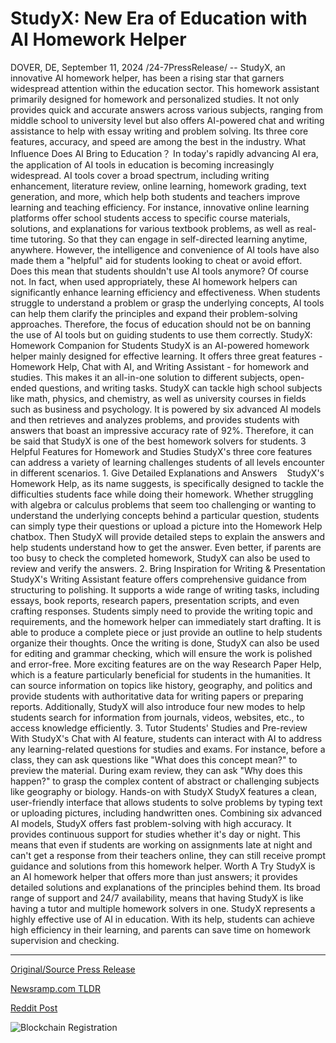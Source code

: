 # StudyX: New Era of Education with AI Homework Helper

DOVER, DE, September 11, 2024 /24-7PressRelease/ -- StudyX, an innovative AI homework helper, has been a rising star that garners widespread attention within the education sector. This homework assistant primarily designed for homework and personalized studies. It not only provides quick and accurate answers across various subjects, ranging from middle school to university level but also offers AI-powered chat and writing assistance to help with essay writing and problem solving. Its three core features, accuracy, and speed are among the best in the industry.  What Influence Does AI Bring to Education？  In today's rapidly advancing AI era, the application of AI tools in education is becoming increasingly widespread. AI tools cover a broad spectrum, including writing enhancement, literature review, online learning, homework grading, text generation, and more, which help both students and teachers improve learning and teaching efficiency.   For instance, innovative online learning platforms offer school students access to specific course materials, solutions, and explanations for various textbook problems, as well as real-time tutoring. So that they can engage in self-directed learning anytime, anywhere.   However, the intelligence and convenience of AI tools have also made them a "helpful" aid for students looking to cheat or avoid effort. Does this mean that students shouldn't use AI tools anymore? Of course not.   In fact, when used appropriately, these AI homework helpers can significantly enhance learning efficiency and effectiveness. When students struggle to understand a problem or grasp the underlying concepts, AI tools can help them clarify the principles and expand their problem-solving approaches. Therefore, the focus of education should not be on banning the use of AI tools but on guiding students to use them correctly.  StudyX: Homework Companion for Students​  StudyX is an AI-powered homework helper mainly designed for effective learning. It offers three great features - Homework Help, Chat with AI, and Writing Assistant - for homework and studies. This makes it an all-in-one solution to different subjects, open-ended questions, and writing tasks.  StudyX can tackle high school subjects like math, physics, and chemistry, as well as university courses in fields such as business and psychology. It is powered by six advanced AI models and then retrieves and analyzes problems, and provides students with answers that boast an impressive accuracy rate of 92%. Therefore, it can be said that StudyX is one of the best homework solvers for students.  3 Helpful Features for Homework and Studies  StudyX's three core features can address a variety of learning challenges students of all levels encounter in different scenarios.  1. Give Detailed Explanations and Answers     StudyX's Homework Help, as its name suggests, is specifically designed to tackle the difficulties students face while doing their homework. Whether struggling with algebra or calculus problems that seem too challenging or wanting to understand the underlying concepts behind a particular question, students can simply type their questions or upload a picture into the Homework Help chatbox. Then StudyX will provide detailed steps to explain the answers and help students understand how to get the answer.  Even better, if parents are too busy to check the completed homework, StudyX can also be used to review and verify the answers.  2. Bring Inspiration for Writing & Presentation  StudyX's Writing Assistant feature offers comprehensive guidance from structuring to polishing. It supports a wide range of writing tasks, including essays, book reports, research papers, presentation scripts, and even crafting responses. Students simply need to provide the writing topic and requirements, and the homework helper can immediately start drafting.   It is able to produce a complete piece or just provide an outline to help students organize their thoughts. Once the writing is done, StudyX can also be used for editing and grammar checking, which will ensure the work is polished and error-free.  More exciting features are on the way Research Paper Help, which is a feature particularly beneficial for students in the humanities. It can source information on topics like history, geography, and politics and provide students with authoritative data for writing papers or preparing reports. Additionally, StudyX will also introduce four new modes to help students search for information from journals, videos, websites, etc., to access knowledge efficiently.  3. Tutor Students' Studies and Pre-review  With StudyX's Chat with AI feature, students can interact with AI to address any learning-related questions for studies and exams. For instance, before a class, they can ask questions like "What does this concept mean?" to preview the material. During exam review, they can ask "Why does this happen?" to grasp the complex content of abstract or challenging subjects like geography or biology.  Hands-on with StudyX  StudyX features a clean, user-friendly interface that allows students to solve problems by typing text or uploading pictures, including handwritten ones. Combining six advanced AI models, StudyX offers fast problem-solving with high accuracy. It provides continuous support for studies whether it's day or night. This means that even if students are working on assignments late at night and can't get a response from their teachers online, they can still receive prompt guidance and solutions from this homework helper.  Worth A Try  StudyX is an AI homework helper that offers more than just answers; it provides detailed solutions and explanations of the principles behind them. Its broad range of support and 24/7 availability, means that having StudyX is like having a tutor and multiple homework solvers in one. StudyX represents a highly effective use of AI in education. With its help, students can achieve high efficiency in their learning, and parents can save time on homework supervision and checking. 

---

[Original/Source Press Release](https://www.24-7pressrelease.com/press-release/514187/studyx-new-era-of-education-with-ai-homework-helper)
                    

[Newsramp.com TLDR](None) 



[Reddit Post](https://www.reddit.com/r/newsramp/comments/1fe47c8/innovative_ai_homework_helper_studyx_offers_quick/) 



![Blockchain Registration](https://cdn.newsramp.app/24-7PressRelease/qrcode/249/11/wolff8lF.webp)